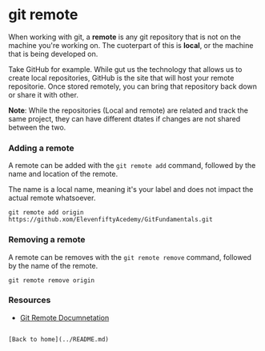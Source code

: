 # git remote

When working with git, a **remote** is any git repository that is not on the machine you're working on. The cuoterpart of this is **local**, or the machine that is being developed on.

Take GitHub for example. While gut us the technology that allows us to create local repositories, GitHub is the site that will host your remote repositorie. Once stored remotely, you can bring that repository back down or share it with other.

**Note**: While the repositories (Local and remote) are related and track the same project, they can have different dtates if changes are not shared between the two.

### Adding a remote

A remote can be added with the `git remote add` command, followed by the name and location of the remote.

The name is a local name, meaning it's your label and does not impact the actual remote whatsoever.

```
git remote add origin https://github.xom/ElevenfiftyAcedemy/GitFundamentals.git
```

### Removing a remote

A remote can be removes with the `git remote remove` command, followed by the name of the remote.

```
git remote remove origin
```

### Resources

- [Git Remote Documnetation](https:..git-scm.com/docs/git-remote)

```

[Back to home](../README.md)